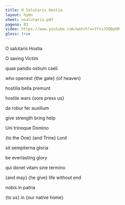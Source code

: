 ```yaml
---
title: O Salutaris Hostia
layout: hymn
sheet: osalutaris.pdf
pageno: 83
video: https://www.youtube.com/watch?v=YfssJ5QDpGM
gloss: true
---
```


<div data-gloss>
<p>O salutaris Hostia</p>
<p>O saving Victim</p>
</div>

<div data-gloss>
<p>quae pandis ostium caeli</p><p>
who openest {the gate} {of heaven}</p>
</div>

<div data-gloss>
<p>hostilia bella premunt</p><p>
hostile wars {sore press us}</p>
</div>

<div data-gloss>
<p>da robur fer auxilium</p><p>
give strength bring help</p>
</div>

<div data-gloss>
<p>Uni trinoque Domino</p><p>
{to the One} {and Trine} Lord</p>
</div>

<div data-gloss>
<p>sit sempiterna gloria</p><p>
be everlasting glory</p>
</div>

<div data-gloss>
<p>qui donet vitam sine termino</p><p>
{and may} {he give} life without end</p>
</div>

<div data-gloss>
<p>nobis in patria</p><p>
{to us} in {our native home}</p>
</div>
